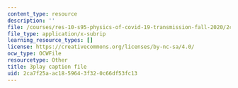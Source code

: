 ```yaml
---
content_type: resource
description: ''
file: /courses/res-10-s95-physics-of-covid-19-transmission-fall-2020/2ca7f25aac1859643f320c66df53fc13_k_VJo1Vrl6E.srt
file_type: application/x-subrip
learning_resource_types: []
license: https://creativecommons.org/licenses/by-nc-sa/4.0/
ocw_type: OCWFile
resourcetype: Other
title: 3play caption file
uid: 2ca7f25a-ac18-5964-3f32-0c66df53fc13
---
```

